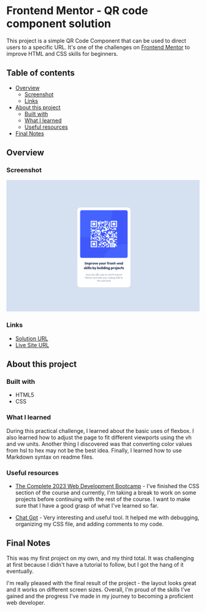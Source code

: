 # Frontend Mentor - QR code component solution

This project is a simple QR Code Component that can be used to direct users to a specific URL. It's one of the challenges on [Frontend Mentor](https://www.frontendmentor.io/challenges/qr-code-component-iux_sIO_H) to improve HTML and CSS skills for beginners.

## Table of contents

+ [Overview](#overview)
  + [Screenshot](#screenshot)
  + [Links](#links)
+ [About this project](#about-this-project)
  + [Built with](#built-with)
  + [What I learned](#what-i-learned)
  + [Useful resources](#useful-resources)
+ [Final Notes](#final-notes)

## Overview

### Screenshot
![](./Screenshot2023-03-16.png)

### Links

- [Solution URL](https://github.com/red-jpo/QR-Code-Component-Frontend-Mentor-Solution)
- [Live Site URL](https://red-jpo.github.io/QR-Code-Component-Frontend-Mentor-Solution/)

## About this project

### Built with

- HTML5
- CSS

### What I learned

During this practical challenge, I learned about the basic uses of flexbox. I also learned how to adjust the page to fit different viewports using the vh and vw units. Another thing I discovered was that converting color values from hsl to hex may not be the best idea. Finally, I learned how to use Markdown syntax on readme files.

### Useful resources

- [The Complete 2023 Web Development Bootcamp](https://www.udemy.com/course/the-complete-web-development-bootcamp/) - I've finished the CSS section of the course and currently, I'm taking a break to work on some projects before continuing with the rest of the course. I want to make sure that I have a good grasp of what I've learned so far.

- [Chat Gpt](https://chat.openai.com/) - Very interesting and useful tool. It helped me with debugging, organizing my CSS file, and adding comments to my code.

## Final Notes

This was my first project on my own, and my third total. It was challenging at first because I didn't have a tutorial to follow, but I got the hang of it eventually. 

I'm really pleased with the final result of the project - the layout looks great and it works on different screen sizes. Overall, I'm proud of the skills I've gained and the progress I've made in my journey to becoming a proficient web developer.

